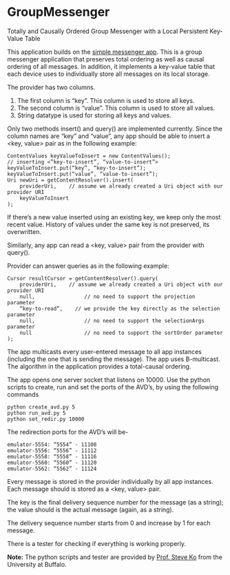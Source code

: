 GroupMessenger
==============

Totally and Causally Ordered Group Messenger with a Local Persistent Key-Value Table

This application builds on the [simple messenger app](https://github.com/vivekbhalla/SimpleMessenger/).
This is a group messenger application that preserves total ordering as well as causal ordering of all messages.
In addition, it implements a key-value table that each device uses to individually store all messages on its
local storage.

The provider has two columns.
    
1.	The first column is “key”. This column is used to store all keys.
2.	The second column is “value”. This column is used to store all values.
3.	String datatype is used for storing all keys and values.

Only two methods insert() and query() are implemented currently.
Since the column names are “key” and “value”, any app should be able to 
insert a <key, value> pair as in the following example:

    ContentValues keyValueToInsert = new ContentValues();
    // inserting <”key-to-insert”, “value-to-insert”>
    keyValueToInsert.put(“key”, “key-to-insert”);
    keyValueToInsert.put(“value”, “value-to-insert”);
    Uri newUri = getContentResolver().insert(
        providerUri,    // assume we already created a Uri object with our provider URI
        keyValueToInsert
    );

If there’s a new value inserted using an existing key, we keep only the most recent value.
History of values under the same key is not preserved, its overwritten.

Similarly, any app can read a <key, value> pair from the provider with query().

Provider can answer queries as in the following example:

    Cursor resultCursor = getContentResolver().query(
        providerUri,    // assume we already created a Uri object with our provider URI
        null,                // no need to support the projection parameter
        “key-to-read”,    // we provide the key directly as the selection parameter
        null,                // no need to support the selectionArgs parameter
        null                 // no need to support the sortOrder parameter
    );

The app multicasts every user-entered message to all app instances (including the one that is sending the message). 
The app uses B-multicast.
The algorithm in the application provides a total-causal ordering.

The app opens one server socket that listens on 10000.
Use the python scripts to create, run and set the ports of the AVD’s, by using the following commands 

    python create_avd.py 5
    python run_avd.py 5
    python set_redir.py 10000

The redirection ports for the AVD’s will be-

    emulator-5554: “5554” - 11108
    emulator-5556: “5556” - 11112
    emulator-5558: “5558” - 11116
    emulator-5560: “5560” - 11120
    emulator-5562: “5562” - 11124

Every message is stored in the provider individually by all app instances.
Each message should is stored as a <key, value> pair.

The key is the final delivery sequence number for the message (as a string);
the value should is the actual message (again, as a string).

The delivery sequence number starts from 0 and increase by 1 for each message.
 
There is a tester for checking if everything is working properly.


**Note:** The python scripts and tester are provided by [Prof. Steve Ko](http://www.cse.buffalo.edu/people/?u=stevko) from the University at Buffalo.
